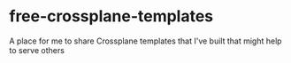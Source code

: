 # free-crossplane-templates
A place for me to share Crossplane templates that I've built that might help to serve others
